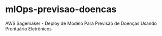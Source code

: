 # mlOps-previsao-doencas
AWS Sagemaker - Deploy de Modelo Para Previsão de Doenças Usando Prontuário Eletrônicos
